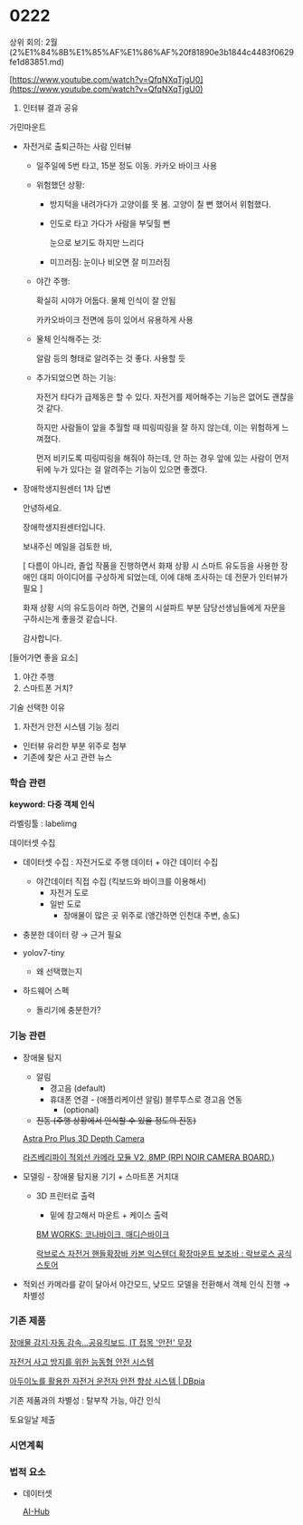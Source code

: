 # 0222

상위 회의: 2월 (2%E1%84%8B%E1%85%AF%E1%86%AF%20f81890e3b1844c4483f0629fe1d83851.md)

[https://www.youtube.com/watch?v=QfqNXqTjgU0](https://www.youtube.com/watch?v=QfqNXqTjgU0)

1. 인터뷰 결과 공유

가민마운트

- 자전거로 출퇴근하는 사람 인터뷰
    - 일주일에 5번 타고, 15분 정도 이동. 카카오 바이크 사용
    
    - 위험했던 상황:
        - 방지턱을 내려가다가 고양이를 못 봄. 고양이 칠 뻔 했어서 위험했다.
        - 인도로 타고 가다가 사람을 부딪힐 뻔
            
            눈으로 보기도 하지만 느리다
            
        - 미끄러짐: 눈이나 비오면 잘 미끄러짐
    
    - 야간 주행:
        
        확실히 시야가 어둡다. 물체 인식이 잘 안됨 
        
        카카오바이크 전면에 등이 있어서 유용하게 사용
        
         
        
    - 물체 인식해주는 것:
        
        알람 등의 형태로 알려주는 것 좋다. 사용할 듯
        
    - 추가되었으면 하는 기능:
        
        자전거 타다가 급제동은 할 수 있다. 자전거를 제어해주는 기능은 없어도 괜찮을 것 같다.
        
        하지만 사람들이 앞을 추월할 때 띠링띠링을 잘 하지 않는데, 이는 위험하게 느껴졌다. 
        
        먼저 비키도록 띠링띠링을 해줘야 하는데, 안 하는 경우 앞에 있는 사람이 먼저 뒤에 누가 있다는 걸 알려주는 기능이 있으면 좋겠다.
        
- 장애학생지원센터 1차 답변
    
    안녕하세요.
    
    장애학생지원센터입니다.
    
    보내주신 메일을 검토한 바,
    
    [ 다름이 아니라, 졸업 작품을 진행하면서 화재 상황 시 스마트 유도등을 사용한 장애인 대피 아이디어를 구상하게 되었는데, 이에 대해 조사하는 데 전문가 인터뷰가 필요 ]
    
    화재 상황 시의 유도등이라 하면, 건물의 시설파트 부분 담당선생님들에게 자문을 구하시는게 좋을것 같습니다.
    
    감사합니다.
    

[들어가면 좋을 요소]

1. 야간 주행
2. 스마트폰 거치?

기술 선택한 이유

1. 자전거 안전 시스템 기능 정리

- 인터뷰 유리한 부분 위주로 첨부
- 기존에 찾은 사고 관련 뉴스

### 학습 관련

**keyword: 다중 객체 인식**

라벨링툴 : labelimg

데이터셋 수집

- 데이터셋 수집 : 자전거도로 주행 데이터 + 야간 데이터 수집
    
    
    - 야간데이터 직접 수집 (킥보드와 바이크를 이용해서)
        - 자전거 도로
        - 일반 도로
            - 장애물이 많은 곳 위주로 (앵간하면 인천대 주변, 송도)
- 충분한 데이터 량 → 근거 필요
- yolov7-tiny
    - 왜 선택했는지
- 하드웨어 스펙
    - 돌리기에 충분한가?

### 기능 관련

- 장애물 탐지
    - 알림
        - 경고음 (default)
        - 휴대폰 연결 - (애플리케이션 알림) 블루투스로 경고음 연동
            - (optional)
    - ~~진동 (주행 상황에서 인식할 수 있을 정도의 진동)~~
    
    [Astra Pro Plus 3D Depth Camera](https://www.devicemart.co.kr/goods/view?no=14806830)
    
    [라즈베리파이 적외선 카메라 모듈 V2, 8MP (RPI NOIR CAMERA BOARD.)](https://www.devicemart.co.kr/goods/view?no=1289483)
    
- 모델링 - 장애물 탐지용 기기 + 스마트폰 거치대
    - 3D 프린터로 출력
        - 밑에 참고해서 마운트 + 케이스 출력
        
        [BM WORKS: 코나바이크, 매디슨바이크](https://bm-works.co.kr/product/가민콤보-마운트/87/)
        
        [락브로스 자전거 핸들확장바 카본 익스텐더 확장마운트 보조바 : 락브로스 공식스토어](https://brand.naver.com/rockbros/products/8093406123?NaPm=ct=lsx5vmnc|ci=ac4d28cb18c48feabaa5fdc8b57775b76ee05212|tr=brcbb|sn=6553004|hk=4692ec2f85d6eb1f3a274a65501311764a0fcbb2)
        

- 적외선 카메라를 같이 달아서 야간모드, 낮모드 모델을 전환해서 객체 인식 진행 → 차별성

### 기존 제품

[장애물 감지·자동 감속…공유킥보드, IT 접목 '안전' 무장](https://www.etnews.com/20220920000175)

[자전거 사고 방지를 위한 능동형 안전 시스템](https://patents.google.com/patent/KR101748804B1/ko)

[아두이노를 활용한 자전거 운전자 안전 향상 시스템 | DBpia](https://www.dbpia.co.kr/Journal/articleDetail?nodeId=NODE08825227)

기존 제품과의 차별성 : 탈부착 가능, 야간 인식

토요일날 제출

### 시연계획

### 법적 요소

- 데이터셋
    
    [AI-Hub](https://aihub.or.kr/intrcn/guid/usagepolicy.do?currMenu=151&topMenu=105)